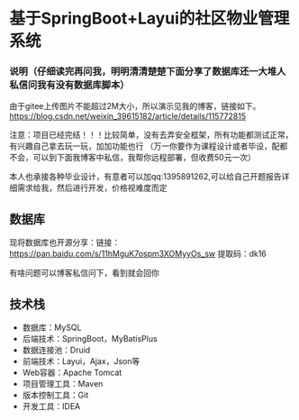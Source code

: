 # 基于SpringBoot+Layui的社区物业管理系统

### 说明（仔细读完再问我，明明清清楚楚下面分享了数据库还一大堆人私信问我有没有数据库脚本）
由于gitee上传图片不能超过2M大小，所以演示见我的博客，链接如下。
https://blog.csdn.net/weixin_39615182/article/details/115772815

注意：项目已经完结！！！比较简单，没有去弄安全框架，所有功能都测试正常，有兴趣自己拿去玩一玩，加加功能也行
（万一你要作为课程设计或者毕设，配都不会，可以到下面我博客中私信，我帮你远程部署，但收费50元一次）

本人也承接各种毕业设计，有意者可以加qq:1395891262,可以给自己开题报告详细需求给我，然后进行开发，价格视难度而定

## 数据库
现将数据库也开源分享：链接：https://pan.baidu.com/s/11hMguK7ospm3XOMyyOs_sw 
提取码：dk16 

有啥问题可以博客私信问下，看到就会回你

## 技术栈

- 数据库：MySQL
- 后端技术：SpringBoot，MyBatisPlus
- 数据连接池：Druid
- 前端技术：Layui，Ajax，Json等
- Web容器：Apache Tomcat
- 项目管理工具：Maven
- 版本控制工具：Git
- 开发工具：IDEA
